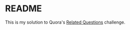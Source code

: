 # README

This is my solution to Quora's [Related Questions](https://www.hackerrank.com/contests/quora-haqathon/challenges/relatedquestions)
challenge.

